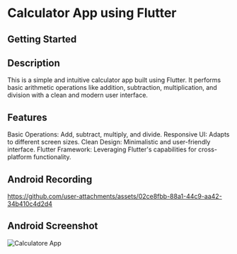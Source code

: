 
# Calculator App using Flutter
## Getting Started
## Description
This is a simple and intuitive calculator app built using Flutter. 
It performs basic arithmetic operations like addition, subtraction, 
multiplication, and division with a clean and modern user interface.

## Features
Basic Operations: Add, subtract, multiply, and divide.
Responsive UI: Adapts to different screen sizes.
Clean Design: Minimalistic and user-friendly interface.
Flutter Framework: Leveraging Flutter's capabilities for cross-platform functionality.

## Android Recording 


https://github.com/user-attachments/assets/02ce8fbb-88a1-44c9-aa42-34b410c4d2d4




## Android Screenshot

![Calculatore App](https://github.com/user-attachments/assets/9d228b56-4dd2-441d-870d-363379014437)

